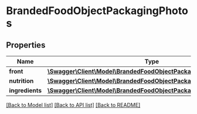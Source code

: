 # BrandedFoodObjectPackagingPhotos

## Properties
Name | Type | Description | Notes
------------ | ------------- | ------------- | -------------
**front** | [**\Swagger\Client\Model\BrandedFoodObjectPackagingPhotosFront**](BrandedFoodObjectPackagingPhotosFront.md) |  | [optional] 
**nutrition** | [**\Swagger\Client\Model\BrandedFoodObjectPackagingPhotosNutrition**](BrandedFoodObjectPackagingPhotosNutrition.md) |  | [optional] 
**ingredients** | [**\Swagger\Client\Model\BrandedFoodObjectPackagingPhotosIngredients**](BrandedFoodObjectPackagingPhotosIngredients.md) |  | [optional] 

[[Back to Model list]](../../README.md#documentation-for-models) [[Back to API list]](../../README.md#documentation-for-api-endpoints) [[Back to README]](../../README.md)

